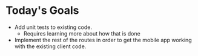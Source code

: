 # Today's Goals

* Add unit tests to existing code. 
  * Requires learning more about how that is done
* Implement the rest of the routes in order to get the mobile app working with
  the existing client code.